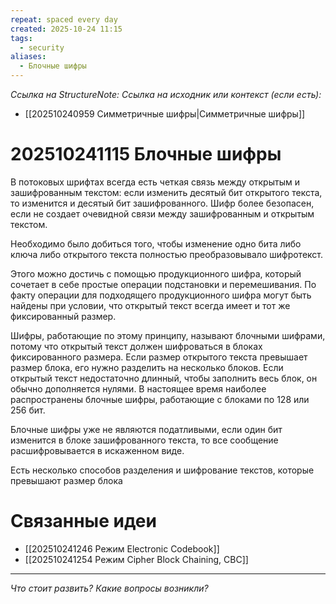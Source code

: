 ```yaml
---
repeat: spaced every day
created: 2025-10-24 11:15
tags:
  - security
aliases:
  - Блочные шифры
---
```

*Ссылка на StructureNote:*
*Ссылка на исходник или контекст (если есть):*
- [[202510240959 Симметричные шифры|Симметричные шифры]] 

# 202510241115 Блочные шифры

В потоковых шрифтах всегда есть четкая связь между открытым и зашифрованным текстом: если изменить десятый бит открытого текста, то изменится и десятый бит зашифрованного. Шифр более безопасен, если не создает очевидной связи между зашифрованным и открытым текстом.

Необходимо было добиться того, чтобы изменение одно бита либо ключа либо открытого текста полностью преобразовывало шифротекст.

Этого можно достичь с помощью продукционного шифра, который сочетает в себе простые операции подстановки и перемешивания. По факту операции для подходящего продукционного шифра могут быть найдены при условии, что открытый текст всегда имеет и тот же фиксированный размер.

Шифры, работающие по этому принципу, называют блочными шифрами, потому что открытый текст должен шифроваться в блоках фиксированного размера. Если размер открытого текста превышает размер блока, его нужно разделить на несколько блоков. Если открытый текст недостаточно длинный, чтобы заполнить весь блок, он обычно дополняется нулями. В настоящее время наиболее распространены блочные шифры‚ работающие с блоками по 128 или 256 бит.

Блочные шифры уже не являются податливыми, если один бит изменится в блоке зашифрованного текста, то все сообщение расшифровывается в искаженном виде.

Есть несколько способов разделения и шифрование текстов, которые превышают размер блока
# Связанные идеи

- [[202510241246 Режим Electronic Codebook]] 
- [[202510241254 Режим Cipher Block Chaining, CBC]] 

---

*Что стоит развить? Какие вопросы возникли?*
